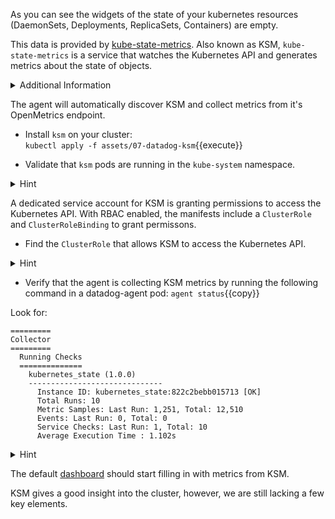 As you can see the widgets of the state of your kubernetes resources (DaemonSets, Deployments, ReplicaSets, Containers) are empty.

This data is provided by [kube-state-metrics](https://github.com/kubernetes/kube-state-metrics). Also known as KSM, `kube-state-metrics` is a service that watches the Kubernetes API and generates metrics about the state of objects.

<details>
<summary>Additional Information</summary>
You can find the official Datadog documentation [here](https://docs.datadoghq.com/integrations/kubernetes/#setup-kubernetes-state) for the check.
</details>

The agent will automatically discover KSM and collect metrics from it's OpenMetrics endpoint.

* Install `ksm` on your cluster: <br/>
`kubectl apply -f assets/07-datadog-ksm`{{execute}}

* Validate that `ksm` pods are running in the `kube-system` namespace.

<details>
<summary>Hint</summary>
The `-n` flag to `kubectl` change the namespace of your query.
</details>

A dedicated service account for KSM is granting permissions to access the Kubernetes API. With RBAC enabled, the manifests include a `ClusterRole` and `ClusterRoleBinding` to grant permissons.

* Find the `ClusterRole` that allows KSM to access the Kubernetes API.
<details>
<summary>Hint</summary>
`kubectl get clusterrole` prints a list of `ClusterRole` objects in the cluster. <br/> <br/>

`kubectl get clusterrolebinding` prints a list of `ClusterRoleBinding` objects in the cluster. <br/> <br/>

`kubectl describe clusterrolebinding` prints details about a `ClusterRoleBinding`, including the subjects it binds to.
</details>


* Verify that the agent is collecting KSM metrics by running the following command in a datadog-agent pod:
`agent status`{{copy}}

Look for:
```
=========
Collector
=========
  Running Checks
  ==============
    kubernetes_state (1.0.0)
    ------------------------------
      Instance ID: kubernetes_state:822c2bebb015713 [OK]
      Total Runs: 10
      Metric Samples: Last Run: 1,251, Total: 12,510
      Events: Last Run: 0, Total: 0
      Service Checks: Last Run: 1, Total: 10
      Average Execution Time : 1.102s
```

<details>
<summary>Hint</summary>
Agent checks are performed by the agent running on the same node as the target. <br/> <br/>

Since it has no tolerations, KSM will always be running on the worker node, `node01`. <br/> <br/>

`kubectl get po -owide`{{copy}} prints information about all pods in the current namespace, including the target node. <br/> <br/>

`kubectl exec -it <pod-name> <command>`{{copy}} executes a command in an interactive tty attached to the target pod.
</details>

The default [dashboard](https://app.datadoghq.com/screen/integration/86) should start filling in with metrics from KSM.

KSM gives a good insight into the cluster, however, we are still lacking a few key elements.
